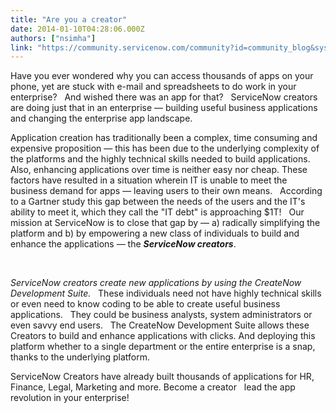 ```yaml
---
title: "Are you a creator"
date: 2014-01-10T04:28:06.000Z
authors: ["nsimha"]
link: "https://community.servicenow.com/community?id=community_blog&sys_id=44fd622ddbd0dbc01dcaf3231f9619c3"
---
```

<p>Have you ever wondered why you can access thousands of apps on your phone, yet are stuck with e-mail and spreadsheets to do work in your enterprise?   And wished there was an app for that?   ServiceNow creators are doing just that in an enterprise — building useful business applications and changing the enterprise app landscape.</p><p></p><p>Application creation has traditionally been a complex, time consuming and expensive proposition — this has been due to the underlying complexity of the platforms and the highly technical skills needed to build applications.   Also, enhancing applications over time is neither easy nor cheap. These factors have resulted in a situation wherein IT is unable to meet the business demand for apps — leaving users to their own means.   According to a Gartner study this gap between the needs of the users and the IT's ability to meet it, which they call the "IT debt" is approaching $1T!   Our mission at ServiceNow is to close that gap by — a) radically simplifying the platform and b) by empowering a new class of individuals to build and enhance the applications — the <strong><em>ServiceNow creators</em></strong>.</p><p><em><br/></em></p><p><em>ServiceNow creators create new applications by using the CreateNow Development Suite.</em>   These individuals need not have highly technical skills or even need to know coding to be able to create useful business applications.   They could be business analysts, system administrators or even savvy end users.   The CreateNow Development Suite allows these Creators to build and enhance applications with clicks. And deploying this platform whether to a single department or the entire enterprise is a snap, thanks to the underlying platform.</p><p>ServiceNow Creators have already built thousands of applications for HR, Finance, Legal, Marketing and more. Become a creator   lead the app revolution in your enterprise!</p>